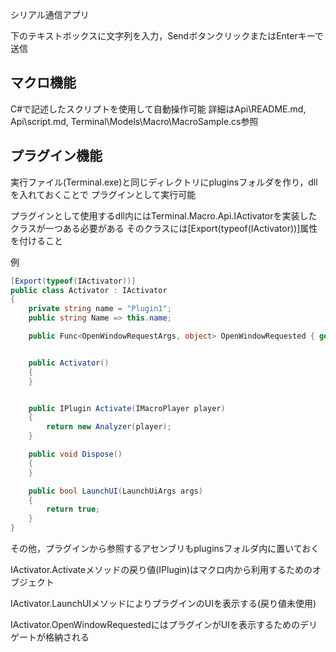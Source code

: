 シリアル通信アプリ

下のテキストボックスに文字列を入力，SendボタンクリックまたはEnterキーで送信


## マクロ機能

C#で記述したスクリプトを使用して自動操作可能
詳細はApi\README.md, Api\script.md, Terminal\Models\Macro\MacroSample.cs参照


## プラグイン機能

実行ファイル(Terminal.exe)と同じディレクトリにpluginsフォルダを作り，dllを入れておくことで
プラグインとして実行可能

プラグインとして使用するdll内にはTerminal.Macro.Api.IActivatorを実装したクラスが一つある必要がある
そのクラスには[Export(typeof(IActivator))]属性を付けること

例

```cs
[Export(typeof(IActivator))]
public class Activator : IActivator
{
    private string name = "Plugin1";
    public string Name => this.name;

    public Func<OpenWindowRequestArgs, object> OpenWindowRequested { get; set; }


    public Activator()
    {
    }


    public IPlugin Activate(IMacroPlayer player)
    {
        return new Analyzer(player);
    }

    public void Dispose()
    {
    }

    public bool LaunchUI(LaunchUiArgs args)
    {
        return true;
    }
}
```


その他，プラグインから参照するアセンブリもpluginsフォルダ内に置いておく

IActivator.Activateメソッドの戻り値(IPlugin)はマクロ内から利用するためのオブジェクト

IActivator.LaunchUIメソッドによりプラグインのUIを表示する(戻り値未使用)

IActivator.OpenWindowRequestedにはプラグインがUIを表示するためのデリゲートが格納される
